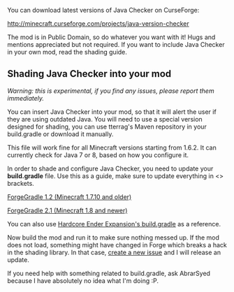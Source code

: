 You can download latest versions of Java Checker on CurseForge:

http://minecraft.curseforge.com/projects/java-version-checker

The mod is in Public Domain, so do whatever you want with it! Hugs and mentions appreciated but not required. If you want to include Java Checker in your own mod, read the shading guide.

## Shading Java Checker into your mod

*Warning: this is experimental, if you find any issues, please report them immediately.*

You can insert Java Checker into your mod, so that it will alert the user if they are using outdated Java. You will need to use a special version designed for shading, you can use tterrag's Maven repository in your build.gradle or download it manually.

This file will work fine for all Minecraft versions starting from 1.6.2. It can currently check for Java 7 or 8, based on how you configure it.

In order to shade and configure Java Checker, you need to update your **build.gradle** file. Use this as a guide, make sure to update everything in <> brackets.

[ForgeGradle 1.2 (Minecraft 1.7.10 and older)](https://github.com/chylex/Java-Checker/wiki/Shading-with-ForgeGradle-1.2)

[ForgeGradle 2.1 (Minecraft 1.8 and newer)](https://github.com/chylex/Java-Checker/wiki/Shading-with-ForgeGradle-2.1)

You can also use [Hardcore Ender Expansion's build.gradle](https://github.com/chylex/Hardcore-Ender-Expansion/blob/master/build.gradle) as a reference.

Now build the mod and run it to make sure nothing messed up. If the mod does not load, something might have changed in Forge which breaks a hack in the shading library. In that case, [create a new issue](https://github.com/chylex/Java-Checker/issues) and I will release an update.

If you need help with something related to build.gradle, ask AbrarSyed because I have absolutely no idea what I'm doing :P.

